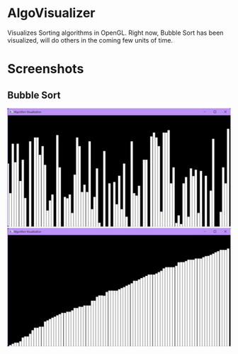 # AlgoVisualizer
 Visualizes Sorting algorithms in OpenGL.
 Right now, Bubble Sort has been visualized, will do others in the coming few units of time.

# Screenshots
## Bubble Sort
![Bubble Sort](SS1.png)
![Bubble Sort](SS2.png)
